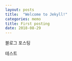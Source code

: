 ```yaml
---
layout: posts
title:  "Welcome to Jekyll!"
categories: memo
title: First posting
date: 2018-08-29
---
```


블로그 포스팅

테스트
